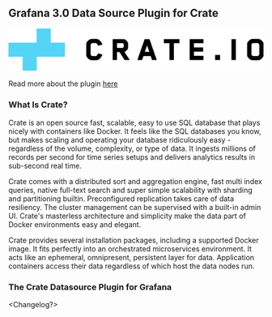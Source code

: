 ## Grafana 3.0 Data Source Plugin for Crate


[![Crate.io logo](crate-logo.png)](https://crate.io)

Read more about the plugin  [here](http://docs.grafana.org/datasources/crate/
)
### What Is Crate?
Crate is an open source fast, scalable, easy to use SQL database that plays nicely with containers like Docker. It feels like the SQL databases you know, but makes scaling and operating your database ridiculously easy - regardless of the volume, complexity, or type of data. It ingests millions of records per second for time series setups and delivers analytics results in sub-second real time.

Crate comes with a distributed sort and aggregation engine, fast multi index queries, native full-text search and super simple scalability with sharding and partitioning builtin. Preconfigured replication takes care of data resiliency. The cluster management can be supervised with a built-in admin UI. Crate's masterless architecture and simplicity make the data part of Docker environments easy and elegant.

Crate provides several installation packages, including a supported Docker image. It fits perfectly into an orchestrated microservices environment. It acts like an ephemeral, omnipresent, persistent layer for data. Application containers access their data regardless of which host the data nodes run.

### The Crate Datasource Plugin for Grafana
<About the plugin>

<Changelog?>

